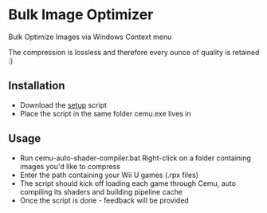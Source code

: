 # Bulk Image Optimizer
Bulk Optimize Images via Windows Context menu

The compression is lossless and therefore every ounce of quality is retained :)

## Installation
* Download the [setup](https://github.com/amakvana/Cemu-Auto-Shader-Compiler/releases/download/v1.0/cemu-auto-shader-compiler.bat) script 
* Place the script in the same folder cemu.exe lives in 

## Usage
* Run cemu-auto-shader-compiler.bat Right-click on a folder containing images you'd like to compress
* Enter the path containing your Wii U games (.rpx files)
* The script should kick off loading each game through Cemu, auto compiling its shaders and building pipeline cache 
* Once the script is done - feedback will be provided 

